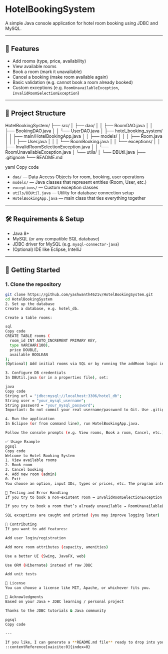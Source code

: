 # HotelBookingSystem

A simple Java console application for hotel room booking using JDBC and MySQL.

---

## 🧩 Features

- Add rooms (type, price, availability)  
- View available rooms  
- Book a room (mark it unavailable)  
- Cancel a booking (make room available again)  
- Basic validation (e.g. cannot book a room already booked)  
- Custom exceptions (e.g. `RoomUnavailableException`, `InvalidRoomSelectionException`)

---

## 📁 Project Structure

HotelBookingSystem/
├── src/
│ ├── dao/
│ │ ├── RoomDAO.java
│ │ ├── BookingDAO.java
│ │ └── UserDAO.java
│ ├── hotel_booking_system/
│ │ ├── main/HotelBookingApp.java
│ │ ├── models/
│ │ │ ├── Room.java
│ │ │ ├── User.java
│ │ │ └── RoomBooking.java
│ │ └── exceptions/
│ │ ├── InvalidRoomSelectionException.java
│ │ └── RoomUnavailableException.java
│ └── utils/
│ └── DBUtil.java
├── .gitignore
└── README.md

yaml
Copy code

- `dao/` — Data Access Objects for room, booking, user operations  
- `models/` — Java classes that represent entities (Room, User, etc.)  
- `exceptions/` — Custom exception classes  
- `utils/DBUtil.java` — Utility for database connection setup  
- `HotelBookingApp.java` — main class that ties everything together  

---

## 🛠️ Requirements & Setup

- Java 8+  
- MySQL (or any compatible SQL database)  
- JDBC driver for MySQL (e.g. `mysql-connector-java`)  
- (Optional) IDE like Eclipse, IntelliJ

---

## 🚀 Getting Started

### 1. Clone the repository  
```bash
git clone https://github.com/yashwanth4621v/HotelBookingSystem.git
cd HotelBookingSystem
2. Set up the database
Create a database, e.g. hotel_db.

Create a table rooms:

sql
Copy code
CREATE TABLE rooms (
  room_id INT AUTO_INCREMENT PRIMARY KEY,
  type VARCHAR(100),
  price DOUBLE,
  available BOOLEAN
);
(Optional) Add initial rooms via SQL or by running the addRoom logic in your application.

3. Configure DB credentials
In DBUtil.java (or in a properties file), set:

java
Copy code
String url = "jdbc:mysql://localhost:3306/hotel_db";
String user = "your_mysql_username";
String password = "your_mysql_password";
Important: Do not commit your real username/password to Git. Use .gitignore to skip config files.

4. Run the application
In Eclipse (or from command line), run HotelBookingApp.java.

Follow the console prompts (e.g. View rooms, Book a room, Cancel, etc.).

✅ Usage Example
pgsql
Copy code
Welcome to Hotel Booking System
1. View available rooms
2. Book room
3. Cancel booking
4. Add new room (admin)
0. Exit
You choose an option, input IDs, types or prices, etc. The program interacts with your MySQL database accordingly.

🧪 Testing and Error Handling
If you try to book a non-existent room → InvalidRoomSelectionException

If you try to book a room that’s already unavailable → RoomUnavailableException

SQL exceptions are caught and printed (you may improve logging later)

📂 Contributing
If you want to add features:

Add user login/registration

Add more room attributes (capacity, amenities)

Use a better UI (Swing, JavaFX, web)

Use ORM (Hibernate) instead of raw JDBC

Add unit tests

📜 License
You can choose a license like MIT, Apache, or whichever fits you.

🧠 Acknowledgments
Based on your Java + JDBC learning / personal project

Thanks to the JDBC tutorials & Java community

pgsql
Copy code

---

If you like, I can generate a **README.md file** ready to drop into your repo with your project-specific details (your database name, commands, etc.). Do you want me to do that for you?
::contentReference[oaicite:0]{index=0}

